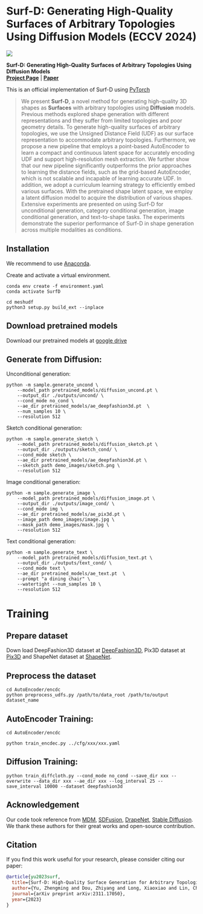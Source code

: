# Surf-D: Generating High-Quality Surfaces of Arbitrary Topologies Using Diffusion Models (ECCV 2024)

<img src="./assets/fig_virtual_try_on.gif">

**Surf-D: Generating High-Quality Surfaces of Arbitrary Topologies Using Diffusion Models**<br>
**[Project Page](https://yzmblog.github.io/projects/SurfD)**
| **[Paper](https://arxiv.org/abs/2311.17050)**

This is an official implementation of Surf-D using [PyTorch](https://pytorch.org/)

>We present **Surf-D**, a novel method for generating high-quality 3D shapes as **Surfaces** with arbitrary topologies using **Diffusion** models. Previous methods explored shape generation with different representations and they suffer from limited topologies and poor geometry details. To generate high-quality surfaces of arbitrary topologies, we use the Unsigned Distance Field (UDF) as our surface representation to accommodate arbitrary topologies. Furthermore, we propose a new pipeline that employs a point-based AutoEncoder to learn a compact and continuous latent space for accurately encoding UDF and support high-resolution mesh extraction. We further show that our new pipeline significantly outperforms the prior approaches to learning the distance fields, such as the grid-based AutoEncoder, which is not scalable and incapable of learning accurate UDF. In addition, we adopt a curriculum learning strategy to efficiently embed various surfaces. With the pretrained shape latent space, we employ a latent diffusion model to acquire the distribution of various shapes. Extensive experiments are presented on using Surf-D for unconditional generation, category conditional generation, image conditional generation, and text-to-shape tasks. The experiments demonstrate the superior performance of Surf-D in shape generation across multiple modalities as conditions.

## Installation

We recommend to use [Anaconda](https://www.anaconda.com/).

Create and activate a virtual environment.

    conda env create -f environment.yaml
    conda activate SurfD

    cd meshudf
    python3 setup.py build_ext --inplace

## Download pretrained models
Download our pretrained models at [google drive](https://drive.google.com/drive/folders/19Wdbg-zOB48IZ3KSxayRK3q1v1HfWRUP?usp=sharing)

## Generate from Diffusion:
Unconditional generation:

    python -m sample.generate_uncond \
        --model_path pretrained_models/diffusion_uncond.pt \
        --output_dir ./outputs/uncond/ \
        --cond_mode no_cond \
        --ae_dir pretrained_models/ae_deepfashion3d.pt  \
        --num_samples 10 \
        --resolution 512

Sketch conditional generation:

    python -m sample.generate_sketch \
        --model_path pretrained_models/diffusion_sketch.pt \
        --output_dir ./outputs/sketch_cond/ \
        --cond_mode sketch \
        --ae_dir pretrained_models/ae_deepfashion3d.pt \
        --sketch_path demo_images/sketch.png \
        --resolution 512

Image conditional generation:

    python -m sample.generate_image \
        --model_path pretrained_models/diffusion_image.pt \
        --output_dir ./outputs/image_cond/ \
        --cond_mode img \
        --ae_dir pretrained_models/ae_pix3d.pt \
        --image_path demo_images/image.jpg \
        --mask_path demo_images/mask.jpg \
        --resolution 512

Text conditional generation:

    python -m sample.generate_text \
        --model_path pretrained_models/diffusion_text.pt \
        --output_dir ./outputs/text_cond/ \
        --cond_mode text \
        --ae_dir pretrained_models/ae_text.pt  \
        --prompt "a dining chair" \
        --watertight --num_samples 10 \
        --resolution 512

# Training

## Prepare dataset
Down load DeepFashion3D dataset at [DeepFashion3D](https://github.com/GAP-LAB-CUHK-SZ/deepFashion3D), Pix3D dataset at [Pix3D](http://pix3d.csail.mit.edu/) and ShapeNet dataset at [ShapeNet](https://shapenet.org/).

## Preprocess the dataset
    cd AutoEncoder/encdc
    python preprocess_udfs.py /path/to/data_root /path/to/output dataset_name

## AutoEncoder Training:
```
cd AutoEncoder/encdc
```

    python train_encdec.py ../cfg/xxx/xxx.yaml


## Diffusion Training:

    python train_diffcloth.py --cond_mode no_cond --save_dir xxx --overwrite --data_dir xxx --ae_dir xxx --log_interval 25 --save_interval 10000 --dataset deepfashion3d

## Acknowledgement

Our code took reference from [MDM](https://github.com/GuyTevet/motion-diffusion-model), [SDFusion](https://github.com/yccyenchicheng/SDFusion), [DrapeNet](https://github.com/liren2515/DrapeNet), [Stable Diffusion](https://github.com/CompVis/stable-diffusion). We thank these authors for their great works and open-source contribution.

<a name="citation"></a>
## Citation
If you find this work useful for your research, please consider citing our paper: 

```bibtex
@article{yu2023surf,
  title={Surf-D: High-Quality Surface Generation for Arbitrary Topologies using Diffusion Models},
  author={Yu, Zhengming and Dou, Zhiyang and Long, Xiaoxiao and Lin, Cheng and Li, Zekun and Liu, Yuan and M{\"u}ller, Norman and Komura, Taku and Habermann, Marc and Theobalt, Christian and others},
  journal={arXiv preprint arXiv:2311.17050},
  year={2023}
}
```